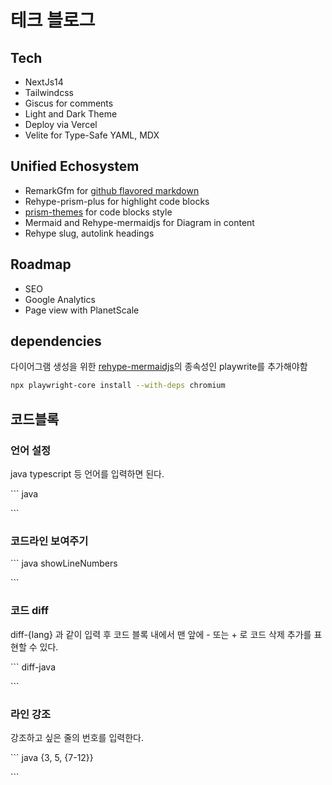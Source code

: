 # 테크 블로그

## Tech

- NextJs14
- Tailwindcss
- Giscus for comments
- Light and Dark Theme
- Deploy via Vercel
- Velite for Type-Safe YAML, MDX

## Unified Echosystem

- RemarkGfm for [github flavored markdown](https://github.github.com/gfm/)
- Rehype-prism-plus for highlight code blocks
- [prism-themes](https://github.com/PrismJS/prism-themes/tree/master/themes) for code blocks style
- Mermaid and Rehype-mermaidjs for Diagram in content
- Rehype slug, autolink headings

## Roadmap

- SEO
- Google Analytics
- Page view with PlanetScale

## dependencies

다이어그램 생성을 위한 [rehype-mermaidjs](https://github.com/remcohaszing/rehype-mermaidjs)의 종속성인 playwrite를 추가해야함

```bash
npx playwright-core install --with-deps chromium
```

## 코드블록

### 언어 설정

java typescript 등 언어를 입력하면 된다.

\`\`\` java

\`\`\`

### 코드라인 보여주기

\`\`\` java showLineNumbers

\`\`\`

### 코드 diff

diff-{lang} 과 같이 입력 후 코드 블록 내에서 맨 앞에 - 또는 + 로 코드 삭제 추가를 표현할 수 있다.

\`\`\` diff-java

\`\`\`

### 라인 강조

강조하고 싶은 줄의 번호를 입력한다.

\`\`\` java {3, 5, {7-12}}

\`\`\`
